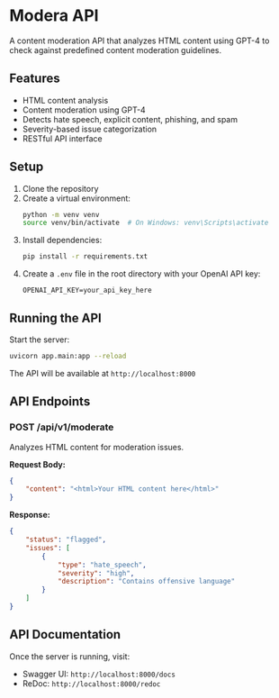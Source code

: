 # Modera API

A content moderation API that analyzes HTML content using GPT-4 to check against predefined content moderation guidelines.

## Features

- HTML content analysis
- Content moderation using GPT-4
- Detects hate speech, explicit content, phishing, and spam
- Severity-based issue categorization
- RESTful API interface

## Setup

1. Clone the repository
2. Create a virtual environment:
   ```bash
   python -m venv venv
   source venv/bin/activate  # On Windows: venv\Scripts\activate
   ```
3. Install dependencies:
   ```bash
   pip install -r requirements.txt
   ```
4. Create a `.env` file in the root directory with your OpenAI API key:
   ```
   OPENAI_API_KEY=your_api_key_here
   ```

## Running the API

Start the server:
```bash
uvicorn app.main:app --reload
```

The API will be available at `http://localhost:8000`

## API Endpoints

### POST /api/v1/moderate

Analyzes HTML content for moderation issues.

**Request Body:**
```json
{
    "content": "<html>Your HTML content here</html>"
}
```

**Response:**
```json
{
    "status": "flagged",
    "issues": [
        {
            "type": "hate_speech",
            "severity": "high",
            "description": "Contains offensive language"
        }
    ]
}
```

## API Documentation

Once the server is running, visit:
- Swagger UI: `http://localhost:8000/docs`
- ReDoc: `http://localhost:8000/redoc` 